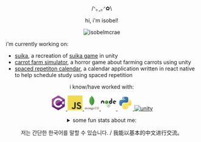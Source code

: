 <p align="center">/ᐠ｡ꞈ｡ᐟ✿\ </p>
<p align="center">hi, i'm isobel!</p>
<p align="center"><img src="https://komarev.com/ghpvc/?username=isobelmcrae&label=Profile%20views&color=0e75b6&style=flat" alt="isobelmcrae" /></p>

<p>i'm currently working on:</p>
<ul>
  <li><a href="https://github.com/isobelmcrae/suika-game">suika</a>, a recreation of <a href="https://en.wikipedia.org/wiki/Suika_Game">suika game</a> in unity</li>
  <li><a href="https://github.com/isobelmcrae/Carrot-Farm-Simulator">carrot farm simulator</a>, a horror game about farming carrots using unity</li>
  <li><a href="https://github.com/isobelmcrae/spacedrepetitioncalendar">spaced repetiton calendar</a>, a calendar application written in react native to help schedule study using spaced repetition</li>
</ul>

<p align="center">i know/have worked with:</p>
<p align="center">
  <a href="https://www.w3schools.com/cs/" target="_blank" rel="noreferrer"> <img src="https://raw.githubusercontent.com/devicons/devicon/master/icons/csharp/csharp-original.svg" alt="csharp" width="40" height="40"/> </a> <a href="https://developer.mozilla.org/en-US/docs/Web/JavaScript" target="_blank" rel="noreferrer"> <img src="https://raw.githubusercontent.com/devicons/devicon/master/icons/javascript/javascript-original.svg" alt="javascript" width="40" height="40"/> </a> <a href="https://www.mongodb.com/" target="_blank" rel="noreferrer"> <img src="https://raw.githubusercontent.com/devicons/devicon/master/icons/mongodb/mongodb-original-wordmark.svg" alt="mongodb" width="40" height="40"/> </a> <a href="https://nodejs.org" target="_blank" rel="noreferrer"> <img src="https://raw.githubusercontent.com/devicons/devicon/master/icons/nodejs/nodejs-original-wordmark.svg" alt="nodejs" width="40" height="40"/> </a> <a href="https://www.python.org" target="_blank" rel="noreferrer"> <img src="https://raw.githubusercontent.com/devicons/devicon/master/icons/python/python-original.svg" alt="python" width="40" height="40"/> </a> <a href="https://reactnative.dev/" target="_blank" rel="noreferrer"><img src="https://www.vectorlogo.zone/logos/unity3d/unity3d-icon.svg" alt="unity" width="40" height="40"/> </a>
</p>
<details><summary align="center">some fun stats about me:</summary>
  <br>
<p align="center">
  <img align="center" src="https://github-readme-stats.vercel.app/api/top-langs/?username=isobelmcrae&layout=compact&theme=transparent">
<img align="center" src="https://github-readme-stats.vercel.app/api?username=isobelmcrae&show_icons=true&theme=transparent">
</details>

<p align="center">저는 간단한 한국어를 말할 수 있습니다. / 我能以基本的中文进行交流。</p>


